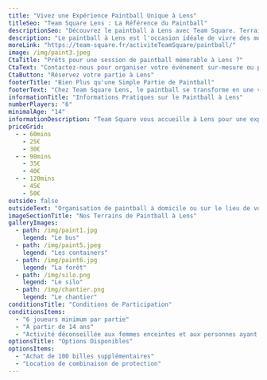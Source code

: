 ```yaml
---
title: "Vivez une Expérience Paintball Unique à Lens"
titleSeo: "Team Square Lens : La Référence du Paintball"
descriptionSeo: "Découvrez le paintball à Lens avec Team Square. Terrains immersifs, équipement pro et ambiance conviviale pour vos sorties en groupe, famille ou amis. Réservez votre aventure !"
description: "Le paintball à Lens est l'occasion idéale de vivre des moments intenses et de renforcer les liens. Réservez votre session chez Team Square et plongez dans l'aventure !"
moreLink: "https://team-square.fr/activiteTeamSquare/paintball/"
image: /img/paint3.jpeg
CtaTitle: "Prêts pour une session de paintball mémorable à Lens ?"
CtaText: "Contactez-nous pour organiser votre événement sur-mesure ou pour toute question sur nos formules de paintball à Lens."
CtaButton: "Réservez votre partie à Lens"
footerTitle: "Bien Plus qu'une Simple Partie de Paintball"
footerText: "Chez Team Square Lens, le paintball se transforme en une véritable aventure. Explorez des scénarios captivants sur nos terrains adaptés à tous les niveaux. Que vous soyez novice ou expert, nous garantissons adrénaline et sécurité, le tout encadré par nos animateurs professionnels."
informationTitle: "Informations Pratiques sur le Paintball à Lens"
numberPlayers: "6"
minimalAge: "14"
informationDescription: "Team Square vous accueille à Lens pour une expérience paintball inoubliable : 5 terrains extérieurs thématiques, un encadrement professionnel, et des équipements adaptés à tous les âges. Profitez de nos 22 activités sur place, de notre bar, de notre restaurant et de nos espaces de détente pour une journée complète. Réservez votre aventure à Lens et partagez des moments forts en équipe !"
priceGrid:
  - - 60mins
    - 25€
    - 30€
  - - 90mins
    - 35€
    - 40€
  - - 120mins
    - 45€
    - 50€
outside: false
outsideText: "Organisation de paintball à domicile ou sur le lieu de votre choix sur demande."
imageSectionTitle: "Nos Terrains de Paintball à Lens"
galleryImages:
  - path: /img/paint1.jpg
    legend: "Le bus"
  - path: /img/paint5.jpeg
    legend: "Les containers"
  - path: /img/paint6.jpg
    legend: "La forêt"
  - path: /img/silo.png
    legend: "Le silo"
  - path: /img/chantier.png
    legend: "Le chantier"
conditionsTitle: "Conditions de Participation"
conditionsItems:
  - "6 joueurs minimum par partie"
  - "À partir de 14 ans"
  - "Activité déconseillée aux femmes enceintes et aux personnes ayant récemment subi une intervention chirurgicale"
optionsTitle: "Options Disponibles"
optionsItems:
  - "Achat de 100 billes supplémentaires"
  - "Location de combinaison de protection"
---
```

